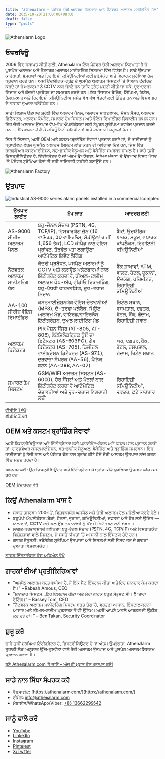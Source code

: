 ```yaml
---
title: "Athenalarm – ਪੇਸ਼ੇਵਰ ਚੋਰੀ ਅਲਾਰਮ ਨਿਰਮਾਤਾ ਅਤੇ ਨੈੱਟਵਰਕ ਅਲਾਰਮ ਮਾਨੀਟਰਿੰਗ ਹੱਲ"
date: 2025-10-20T21:00:00+08:00
draft: false
type: "posts"
---
```


![Athenalarm Logo](https://athenalarm.com/wp-content/uploads/2025/05/athenalarm_home.png)

## ਓਵਰਵਿਊ

2006 ਵਿੱਚ ਸਥਾਪਤ ਕੀਤੀ ਗਈ, Athenalarm ਇੱਕ ਪੇਸ਼ੇਵਰ ਚੋਰੀ ਅਲਾਰਮ ਨਿਰਮਾਤਾ ਹੈ ਜੋ ਘੁਸਪੈਠ ਅਲਾਰਮ ਅਤੇ ਨੈੱਟਵਰਕ ਅਲਾਰਮ ਮਾਨੀਟਰਿੰਗ ਸਿਸਟਮਾਂ ਵਿੱਚ ਵਿਸ਼ੇਸ਼ ਹੈ। ਸਾਡੇ ਉਤਪਾਦ ਕਾਰੋਬਾਰਾਂ, ਸੰਸਥਾਵਾਂ ਅਤੇ ਰਿਹਾਇਸ਼ੀ ਕਮਿਊਨਿਟੀਆਂ ਲਈ ਭਰੋਸੇਯੋਗ ਅਤੇ ਵਿਹਾਰਕ ਸੁਰੱਖਿਆ ਹੱਲ ਪ੍ਰਦਾਨ ਕਰਦੇ ਹਨ। ਅਸੀਂ ਉਦਯੋਗਿਕ-ਗ੍ਰੇਡ ਦੇ ਘੁਸਪੈਠ ਅਲਾਰਮ ਸਿਸਟਮਾਂ 'ਤੇ ਧਿਆਨ ਕੇਂਦਰਿਤ ਕਰਦੇ ਹਾਂ ਜੋ ਅਲਾਰਮਾਂ ਨੂੰ CCTV ਨਾਲ ਜੋੜਦੇ ਹਨ ਤਾਕਿ ਤੁਰੰਤ ਪੁਸ਼ਟੀ ਕੀਤੀ ਜਾ ਸਕੇ, ਦੂਰ-ਦਰਾਜ ਨਿਦਾਨ ਅਤੇ ਕੇਂਦਰੀ ਪ੍ਰਬੰਧਨ ਦਾ ਸਮਰਥਨ ਕਰਦੇ ਹਨ। ਇਹ ਸਿਸਟਮ ਬੈਂਕਿੰਗ, ਸਿੱਖਿਆ, ਰਿਟੇਲ, ਹੈਲਥਕੇਅਰ ਅਤੇ ਰਿਹਾਇਸ਼ੀ ਕਮਿਊਨਿਟੀਆਂ ਸਮੇਤ ਵੱਖ-ਵੱਖ ਖੇਤਰਾਂ ਲਈ ਉਚਿਤ ਹਨ ਅਤੇ ਵਿਸ਼ਵ ਭਰ ਦੇ ਗਾਹਕਾਂ ਦੁਆਰਾ ਭਰੋਸੇਯੋਗ ਹਨ।

ਸਾਡੀ ਵਿਸ਼ਾਲ ਉਤਪਾਦ ਸ਼੍ਰੇਣੀ ਵਿੱਚ ਅਲਾਰਮ ਪੈਨਲ, ਅਲਾਰਮ ਸਾਫਟਵੇਅਰ, ਮੋਸ਼ਨ ਸੈਂਸਰ, ਅਲਾਰਮ ਡਿਟੈਕਟਰ, ਅਲਾਰਮ ਕੰਪੋਨੇਟ, ਸਮਾਰਟ ਹੋਮ ਸਿਸਟਮ ਅਤੇ ਵੌਇਸ ਰਿਮਾਈਂਡਰ ਡਿਵਾਈਸ ਸ਼ਾਮਲ ਹਨ। ਇਹ ਚੋਰੀ ਅਲਾਰਮ ਉਤਪਾਦ ਵੱਖ-ਵੱਖ ਐਪਲੀਕੇਸ਼ਨਾਂ ਲਈ ਸੰਪੂਰਨ ਸੁਰੱਖਿਆ ਕਵਰੇਜ ਪ੍ਰਦਾਨ ਕਰਦੇ ਹਨ — ਬੈਂਕ ਵਾਲਟ ਤੋਂ ਲੈ ਕੇ ਕਮਿਊਨਿਟੀ ਪਰਿਮੀਟਰਾਂ ਅਤੇ ਕਾਰੋਬਾਰੀ ਸਹੂਲਤਾਂ ਤੱਕ।

ਇਸ ਤੋਂ ਇਲਾਵਾ, ਅਸੀਂ OEM ਅਤੇ ਕਸਟਮ ਬ੍ਰਾਂਡਿੰਗ ਸੇਵਾਵਾਂ ਪ੍ਰਦਾਨ ਕਰਦੇ ਹਾਂ, ਜੋ ਭਾਈਦਾਰਾਂ ਨੂੰ ਪ੍ਰਾਈਵੇਟ-ਲੇਬਲ ਘੁਸਪੈਠ ਅਲਾਰਮ ਸਿਸਟਮ ਲਾਂਚ ਕਰਨ ਦੀ ਆਗਿਆ ਦਿੰਦੇ ਹਨ, ਜਿਸ ਵਿੱਚ ਹਾਰਡਵੇਅਰ ਕਸਟਮਾਈਜ਼ੇਸ਼ਨ, ਬਹੁ-ਭਾਸ਼ੀਕ ਮੈਨੂਅਲ ਅਤੇ ਪੈਕੇਜਿੰਗ ਸਮਰਥਨ ਸ਼ਾਮਲ ਹੈ। ਚਾਹੇ ਤੁਸੀਂ ਡਿਸਟ੍ਰੀਬਿਊਟਰ ਹੋ, ਇੰਟੀਗ੍ਰੇਟਰ ਹੋ ਜਾਂ ਅੰਤਮ ਉਪਭੋਗਤਾ, Athenalarm ਦੇ ਉਤਪਾਦ ਵਿਸ਼ਵ ਪੱਧਰ 'ਤੇ ਪੇਸ਼ੇਵਰ ਸੁਰੱਖਿਆ ਹੱਲਾਂ ਦੀ ਸਹੀ ਤਾਇਨਾਤੀ ਯਕੀਨੀ ਬਣਾਉਂਦੇ ਹਨ।

![Athenalarm Factory](https://athenalarm.com/wp-content/uploads/2022/05/Athenalarm-factory-03-540.jpg)

## ਉਤਪਾਦ

![Industrial AS-9000 series alarm panels installed in a commercial complex](https://athenalarm.com/wp-content/uploads/2022/05/Athenalarm-burglar-alarms-1024.jpg)

| ਉਤਪਾਦ ਲਾਈਨ | ਮੁੱਖ ਲਾਭ | ਆਦਰਸ਼ ਲਈ |
|--------------|-------------|-----------|
| AS-9000 ਸੀਰੀਜ਼ ਅਲਾਰਮ ਪੈਨਲ | ਬਹੁ-ਚੈਨਲ ਸੰਚਾਰ (PSTN, 4G, TCP/IP), ਵਿਸਥਾਰਯੋਗ ਜ਼ੋਨ (16 ਵਾਇਰਡ, 30 ਵਾਇਰਲੈੱਸ, ਮੋਡੀਊਲਾਂ ਰਾਹੀਂ 1,656 ਤੱਕ), LCD ਕੀਪੈਡ ਨਾਲ ਵੌਇਸ ਪ੍ਰਾਂਪਟ, ਤੋੜਫੋੜ ਪਤਾ ਲਗਾਉਣਾ, ਆਟੋਮੈਟਿਕ ਇਵੈਂਟ ਲੌਗਿੰਗ | ਬੈਂਕਾਂ, ਉਦਯੋਗਿਕ ਪਾਰਕ, ਸਕੂਲ, ਵਪਾਰਕ ਕਾਂਪਲੈਕਸ, ਰਿਹਾਇਸ਼ੀ ਕਮਿਊਨਿਟੀਆਂ |
| ਨੈੱਟਵਰਕ ਅਲਾਰਮ ਮਾਨੀਟਰਿੰਗ ਹੱਲ | ਕੇਂਦਰੀ ਪ੍ਰਬੰਧਨ, ਘੁਸਪੈਠ ਅਲਾਰਮਾਂ ਨੂੰ CCTV ਅਤੇ ਕਲਾਉਡ ਪਲੇਟਫਾਰਮਾਂ ਨਾਲ ਇੰਟੀਗਰੇਟ ਕਰਦਾ ਹੈ, ਰੀਅਲ-ਟਾਈਮ ਅਲਾਰਮ ਪੌਪ-ਅੱਪ, ਵੀਡੀਓ ਰਿਕਾਰਡਿੰਗ, ਬਹੁ-ਪੱਧਰੀ ਫਾਰਵਰਡਿੰਗ, ਦੂਰ-ਦਰਾਜ ਨਿਦਾਨ | ਬੈਂਕ ਸ਼ਾਖਾਵਾਂ, ATM, ਵਾਲਟ, ਹੋਟਲ, ਦੁਕਾਨਾਂ, ਉਦਯੋਗ, ਪਰਿਮੀਟਰ, ਰਿਹਾਇਸ਼ੀ ਕਮਿਊਨਿਟੀਆਂ |
| AA-100 ਸੀਰੀਜ਼ ਵੌਇਸ ਰਿਮਾਈਂਡਰ | ਕਸਟਮਾਈਜ਼ੇਸ਼ਨਯੋਗ ਵੌਇਸ ਚੇਤਾਵਨੀਆਂ (MP3), ਦੋ-ਤਰਫ਼ਾ ਪਲੇਬੈਕ, ਮਿਊਟ ਅਲਾਰਮ ਮੋਡ, ਵਾਇਰਡ/ਵਾਇਰਲੈੱਸ ਇੰਟੀਗਰੇਸ਼ਨ, ਦੁਅਲ ਲਾਈਟਿੰਗ ਮੋਡ | ਰਿਟੇਲ ਸਥਾਨ, ਹਸਪਤਾਲ, ਦਫ਼ਤਰ, ਹੋਟਲ, ਬੈਂਕ, ਗੋਦਾਮ, ਰਿਹਾਇਸ਼ੀ ਸਥਾਨ |
| ਅਲਾਰਮ ਡਿਟੈਕਟਰ | PIR ਮੋਸ਼ਨ ਸੈਂਸਰ (AT-805, AT-806), ਫੋਟੋਇਲੈਕਟ੍ਰਿਕ ਧੂੰਏਂ ਦਾ ਡਿਟੈਕਟਰ (AS-603PC), ਗੈਸ ਡਿਟੈਕਟਰ (AS-705), ਡਿਜੀਟਲ ਵਾਈਬ੍ਰੇਸ਼ਨ ਡਿਟੈਕਟਰ (AS-971), ਦਰਵਾਜ਼ਾ ਸੰਪਰਕ (AA-56), ਪੈਨਿਕ ਬਟਨ (AA-28B, AA-07) | ਘਰ, ਦਫ਼ਤਰ, ਬੈਂਕ, ਹੋਟਲ, ਹਸਪਤਾਲ, ਗੋਦਾਮ, ਰਿਟੇਲ ਸਥਾਨ |
| ਸਮਾਰਟ ਹੋਮ ਸਿਸਟਮ | GSM/WIFI ਅਲਾਰਮ ਸਿਸਟਮ (AS-6000), ਹੋਰ ਸੈਂਸਰਾਂ ਅਤੇ ਪੈਨਲਾਂ ਨਾਲ ਇੰਟੀਗਰੇਟ ਕਰਦਾ ਹੈ ਆਟੋਮੈਟਿਕ ਚੇਤਾਵਨੀਆਂ ਅਤੇ ਦੂਰ-ਦਰਾਜ ਨਿਗਰਾਨੀ ਲਈ | ਰਿਹਾਇਸ਼ੀ ਕਮਿਊਨਿਟੀਆਂ, ਦਫ਼ਤਰ, ਛੋਟੇ ਕਾਰੋਬਾਰ |

[ਵੀਡੀਓ 1 ਦੇਖੋ](https://www.youtube.com/watch?v=fxNFCblKrTA)  
[ਵੀਡੀਓ 2 ਦੇਖੋ](https://www.youtube.com/watch?v=FouMQpGDZNk)

## OEM ਅਤੇ ਕਸਟਮ ਬ੍ਰਾਂਡਿੰਗ ਸੇਵਾਵਾਂ

ਅਸੀਂ ਡਿਸਟ੍ਰੀਬਿਊਟਰਾਂ ਅਤੇ ਇੰਟੀਗ੍ਰੇਟਰਾਂ ਲਈ ਪ੍ਰਾਈਵੇਟ-ਲੇਬਲ ਅਤੇ ਕਸਟਮ ਹੱਲ ਪ੍ਰਦਾਨ ਕਰਦੇ ਹਾਂ: ਹਾਰਡਵੇਅਰ ਕਸਟਮਾਈਜ਼ੇਸ਼ਨ, ਬਹੁ-ਭਾਸ਼ੀਕ ਮੈਨੂਅਲ, ਪੈਕੇਜਿੰਗ ਅਤੇ ਬ੍ਰਾਂਡਿੰਗ ਸਮਰਥਨ। ਇਹ ਭਾਈਦਾਰਾਂ ਨੂੰ ਤੇਜ਼ੀ ਨਾਲ ਅਤੇ ਪੇਸ਼ੇਵਰ ਢੰਗ ਨਾਲ ਬ੍ਰਾਂਡ ਕੀਤੇ ਹੋਏ ਚੋਰੀ ਅਲਾਰਮ ਉਤਪਾਦ ਲਾਂਚ ਕਰਨ ਵਿੱਚ ਮਦਦ ਕਰਦਾ ਹੈ।

ਆਦਰਸ਼ ਲਈ: ਉਹ ਡਿਸਟ੍ਰੀਬਿਊਟਰ ਅਤੇ ਇੰਟੀਗ੍ਰੇਟਰ ਜੋ ਬ੍ਰਾਂਡ ਕੀਤੇ ਸੁਰੱਖਿਆ ਉਤਪਾਦ ਲਾਂਚ ਕਰ ਰਹੇ ਹਨ

[OEM ਉਦਾਹਰਨ ਵੇਖੋ](https://www.instagram.com/p/CTj0hpEjxJ0/)

## ਕਿਉਂ Athenalarm ਖਾਸ ਹੈ

- ਸਾਬਤ ਤਜਰਬਾ: 2006 ਤੋਂ, ਵਿਸ਼ਵਾਸਯੋਗ ਘੁਸਪੈਠ ਅਤੇ ਚੋਰੀ ਅਲਾਰਮ ਹੱਲ ਮੁਹੱਈਆ ਕਰਦੇ ਹੋਏ।  
- ਬਹੁਪੱਖੀ ਐਪਲੀਕੇਸ਼ਨ: ਬੈਂਕਾਂ, ਹੋਟਲਾਂ, ਦੁਕਾਨਾਂ, ਕਮਿਊਨਿਟੀਆਂ, ਦਫ਼ਤਰਾਂ ਅਤੇ ਹੋਰ ਲਈ ਉਚਿਤ — ਅਲਾਰਮਾਂ, CCTV ਅਤੇ ਕਲਾਉਡ ਤਕਨਾਲੋਜੀ ਨੂੰ ਕੇਂਦਰੀ ਨਿਯੰਤਰਣ ਲਈ ਜੋੜਨਾ।  
- ਲਾਗਤ-ਪਰਭਾਵਸ਼ਾਲੀ ਨਵੀਨਤਾ: ਬਹੁ-ਚੈਨਲ ਸੰਚਾਰ (PSTN, 4G, TCP/IP) ਅਤੇ ਵਿਸਥਾਰਯੋਗ ਵਿਸ਼ੇਸ਼ਤਾਵਾਂ ਵਾਲੇ ਸਿਸਟਮ, ਜੋ ਸਸਤੇ ਕੀਮਤਾਂ 'ਤੇ ਆਸਾਨੀ ਨਾਲ ਇੰਸਟਾਲ ਹੁੰਦੇ ਹਨ।  
- ਗਾਹਕ ਸੰਤੁਸ਼ਟੀ: ਭਰੋਸੇਯੋਗ ਸੁਰੱਖਿਆ ਉਤਪਾਦਾਂ ਅਤੇ ਸਿਸਟਮਾਂ ਲਈ ਵਿਸ਼ਵ ਭਰ ਦੇ ਗਾਹਕਾਂ ਦੁਆਰਾ ਵਿਸ਼ਵਾਸਯੋਗ।

[ਗਾਹਕ ਇੰਸਟਾਲੇਸ਼ਨ ਕੇਸ ਅਧਿਐਨ ਵੇਖੋ](https://www.instagram.com/p/DJ0VWautwqA/?img_index=2)

## ਗਾਹਕਾਂ ਦੀਆਂ ਪ੍ਰਤੀਕਿਰਿਆਵਾਂ

- “ਘੁਸਪੈਠ ਅਲਾਰਮ ਬਹੁਤ ਵਧੀਆ ਹੈ, ਮੈਂ ਇੱਕ ਸੈੱਟ ਇੰਸਟਾਲ ਕੀਤਾ ਅਤੇ ਇਹ ਸ਼ਾਨਦਾਰ ਕੰਮ ਕਰਦਾ ਹੈ।” – Rabeah Arnous, CEO  
- “ਸ਼ਾਨਦਾਰ ਸਿਸਟਮ…ਇਹ ਇੰਸਟਾਲ ਕੀਤਾ ਅਤੇ ਮੇਰਾ ਗਾਹਕ ਬਹੁਤ ਸੰਤੁਸ਼ਟ ਸੀ। 5-ਤਾਰਾ ਰੇਟਿੰਗ।” – Bassey Tom, CEO  
- “ਨੈੱਟਵਰਕ ਅਲਾਰਮ ਮਾਨੀਟਰਿੰਗ ਸਿਸਟਮ ਬਹੁਤ ਚੰਗਾ ਹੈ, ਵਰਤਣਾ ਆਸਾਨ, ਇੰਸਟਾਲ ਕਰਨਾ ਆਸਾਨ ਅਤੇ ਰੀਅਲ-ਟਾਈਮ ਪ੍ਰਸਾਰਣ ਤੋਂ ਵੀ ਉੱਤਮ। ਅਸੀਂ ਆਪਣੇ ਅਗਲੇ ਆਰਡਰ ਦੀ ਉਡੀਕ ਕਰ ਰਹੇ ਹਾਂ।” – Ben Takan, Security Coordinator

## ਸ਼ੁਰੂ ਕਰੋ

ਚਾਹੇ ਤੁਸੀਂ ਸੁਰੱਖਿਆ ਇੰਟੀਗ੍ਰੇਟਰ ਹੋ, ਡਿਸਟ੍ਰੀਬਿਊਟਰ ਹੋ ਜਾਂ ਅੰਤਮ ਉਪਭੋਗਤਾ, Athenalarm ਤੁਹਾਡੀ ਲੋੜਾਂ ਅਨੁਸਾਰ ਉੱਚ-ਗੁਣਵੱਤਾ ਵਾਲੇ ਚੋਰੀ ਅਲਾਰਮ ਉਤਪਾਦ ਅਤੇ ਘੁਸਪੈਠ ਅਲਾਰਮ ਸਿਸਟਮ ਪ੍ਰਦਾਨ ਕਰਦਾ ਹੈ।

[ਹੁਣੇ Athenalarm.com ‘ਤੇ ਜਾਓ – ਅੱਜ ਹੀ ਮੁਫ਼ਤ ਕੋਟ ਪ੍ਰਾਪਤ ਕਰੋ!](https://athenalarm.com/)

## ਸਾਡੇ ਨਾਲ ਸਿੱਧਾ ਸੰਪਰਕ ਕਰੋ

- ਵੈਬਸਾਈਟ: [https://athenalarm.com/](https://athenalarm.com/)  
- ਈਮੇਲ: [info@athenalarm.com](mailto:info@athenalarm.com)  
- ਮੋਬਾਈਲ/WhatsApp/Viber: [+86 13662299642](https://api.whatsapp.com/send?phone=8613662299642)

## ਸਾਨੂੰ ਫਾਲੋ ਕਰੋ

- [YouTube](https://www.youtube.com/channel/UCP0_Wg3aylBn69eBIH2Fazg)  
- [LinkedIn](https://www.linkedin.com/company/athenalarm/)  
- [Instagram](https://www.instagram.com/athenalarm/)  
- [Pinterest](https://www.pinterest.com/athenalarm/)  
- [X/Twitter](https://x.com/Athenalarm)